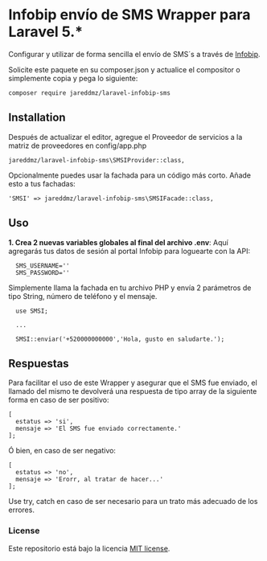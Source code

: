 # Infobip envío de SMS Wrapper para Laravel 5.*
Configurar y utilizar de forma sencilla el envío de SMS´s a través de [Infobip](https://www.infobip.com/es).

Solicite este paquete en su composer.json y actualice el compositor o simplemente copia y pega lo siguiente:

    composer require jareddmz/laravel-infobip-sms

## Installation
Después de actualizar el editor, agregue el Proveedor de servicios a la matriz de proveedores en config/app.php

    jareddmz/laravel-infobip-sms\SMSIProvider::class,
    
Opcionalmente puedes usar la fachada para un código más corto. Añade esto a tus fachadas:

    'SMSI' => jareddmz/laravel-infobip-sms\SMSIFacade::class,
    
 ## Uso
__1. Crea 2 nuevas variables globales al final del archivo .env__:
Aquí agregarás tus datos de sesión al portal Infobip para loguearte con la API:

      SMS_USERNAME=''
      SMS_PASSWORD=''

Simplemente llama la fachada en tu archivo PHP y envía 2 parámetros de tipo String, número de teléfono y el mensaje.

      use SMSI;
      
      ...
      
      SMSI::enviar('+520000000000','Hola, gusto en saludarte.');
      
## Respuestas
Para facilitar el uso de este Wrapper y asegurar que el SMS fue enviado, el llamado del mismo te devolverá una respuesta de tipo array de la siguiente forma en caso de ser positivo:

    [
      estatus => 'si',
      mensaje => 'El SMS fue enviado correctamente.'
    ];
    
Ó bien, en caso de ser negativo:

    [
      estatus => 'no',
      mensaje => 'Erorr, al tratar de hacer...'
    ];
Use try, catch en caso de ser necesario para un trato más adecuado de los errores.

### License
Este repositorio está bajo la licencia [MIT license](http://opensource.org/licenses/MIT).
